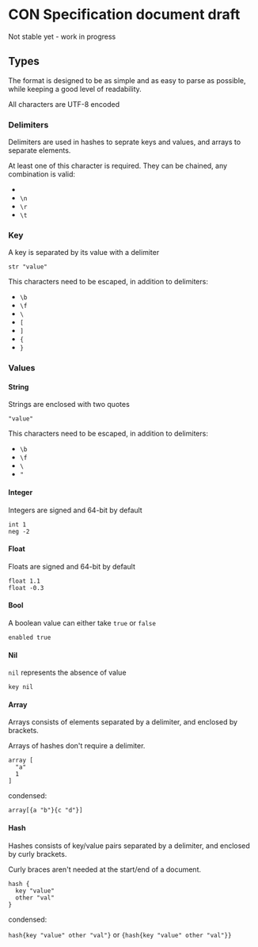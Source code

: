 # CON Specification document draft

Not stable yet - work in progress

## Types

The format is designed to be as simple and as easy to parse as possible, while keeping a good level of readability.

All characters are UTF-8 encoded

### Delimiters

Delimiters are used in hashes to seprate keys and values, and arrays to separate elements.

At least one of this character is required. They can be chained, any combination is valid:
- ` `
- `\n`
- `\r`
- `\t`

### Key

A key is separated by its value with a delimiter

`str "value"`

This characters need to be escaped, in addition to delimiters:
- `\b`
- `\f`
- `\`
- `[`
- `]`
- `{`
- `}`

### Values

#### String

Strings are enclosed with two quotes

`"value"`

This characters need to be escaped, in addition to delimiters:
- `\b`
- `\f`
- `\`
- `"`

#### Integer

Integers are signed and 64-bit by default

```
int 1
neg -2
```

#### Float

Floats are signed and 64-bit by default

```
float 1.1
float -0.3
```

#### Bool

A boolean value can either take `true` or `false`

`enabled true`

#### Nil

`nil` represents the absence of value

`key nil`

#### Array

Arrays consists of elements separated by a delimiter, and enclosed by brackets.

Arrays of hashes don't require a delimiter.

```
array [
  "a"
  1
]
```

condensed:

`array[{a "b"}{c "d"}]`

#### Hash

Hashes consists of key/value pairs separated by a delimiter, and enclosed by curly brackets.

Curly braces aren't needed at the start/end of a document.

```
hash {
  key "value"
  other "val"
}
```

condensed:

`hash{key "value" other "val"}` or `{hash{key "value" other "val"}}`
